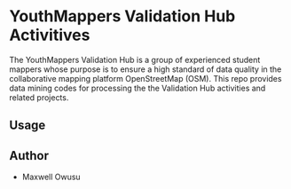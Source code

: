 # YouthMappers Validation Hub Activitives
The YouthMappers Validation Hub is a group of experienced student mappers whose purpose is to ensure a high standard of data quality in the collaborative mapping platform OpenStreetMap (OSM). This repo provides data mining codes for processing the the Validation Hub activities and related projects.

## Usage

## Author
- Maxwell Owusu
